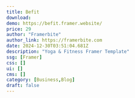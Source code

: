 ```yaml
---
title: Befit
download:
demo: https://befit.framer.website/
price: 29
author: "Framerbite"
author_link: https://framerbite.com
date: 2024-12-30T03:51:04.681Z
description: "Yoga & Fitness Framer Template"
ssg: [Framer]
css: []
ui: []
cms: []
category: [Business,Blog]
draft: false
---
```

